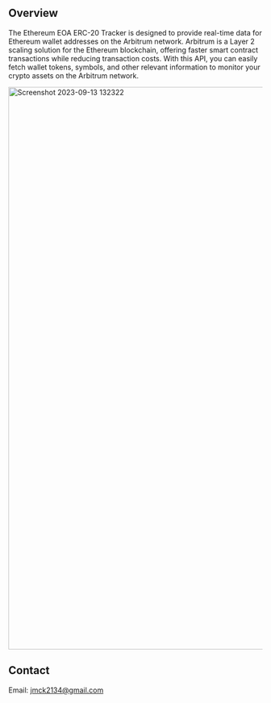 

## Overview
The Ethereum EOA ERC-20 Tracker is designed to provide real-time data for Ethereum wallet addresses on the Arbitrum network. Arbitrum is a Layer 2 scaling solution for the Ethereum blockchain, offering faster smart contract transactions while reducing transaction costs. With this API, you can easily fetch wallet tokens, symbols, and other relevant information to monitor your crypto assets on the Arbitrum network.

<img width="1115" alt="Screenshot 2023-09-13 132322" src="https://github.com/Jamesm2134/Crypto-Wallet-Tracker-API/assets/132638062/13631eb4-9e10-4b21-a16c-8fa1b639f700">

## Contact
Email: jmck2134@gmail.com
